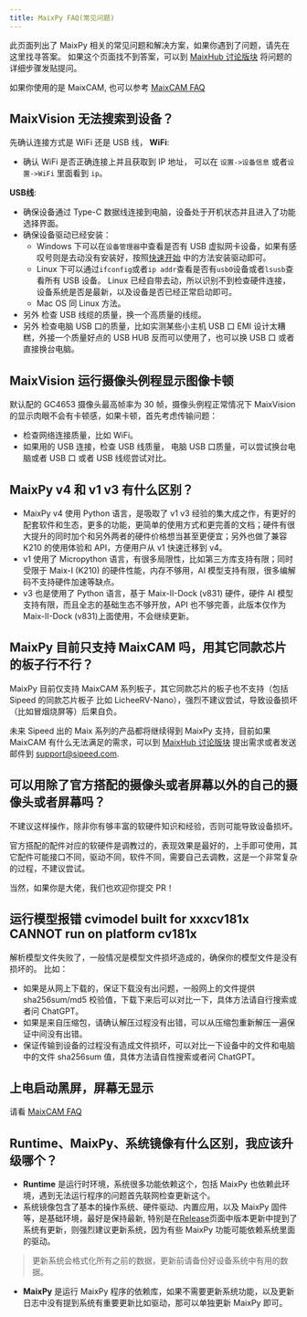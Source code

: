 ```yaml
---
title: MaixPy FAQ(常见问题)
---
```


此页面列出了 MaixPy 相关的常见问题和解决方案，如果你遇到了问题，请先在这里找寻答案。
如果这个页面找不到答案，可以到 [MaixHub 讨论版块](https://maixhub.com/discussion) 将问题的详细步骤发贴提问。

如果你使用的是 MaixCAM, 也可以参考 [MaixCAM FAQ](https://wiki.sipeed.com/hardware/zh/maixcam/faq.html)

## MaixVision 无法搜索到设备？

先确认连接方式是 WiFi 还是 USB 线，
**WiFi**:
* 确认 WiFi 是否正确连接上并且获取到 IP 地址， 可以在 `设置->设备信息` 或者`设置->WiFi` 里面看到 `ip`。

**USB线**:
* 确保设备通过 Type-C 数据线连接到电脑，设备处于开机状态并且进入了功能选择界面。
* 确保设备驱动已经安装：
  * Windows 下可以在`设备管理器`中查看是否有 USB 虚拟网卡设备，如果有感叹号则是去动没有安装好，按照[快速开始](./README.md) 中的方法安装驱动即可。
  * Linux 下可以通过`ifconfig`或者`ip addr`查看是否有`usb0`设备或者`lsusb`查看所有 USB 设备。 Linux 已经自带去动，所以识别不到检查硬件连接，设备系统是否是最新，以及设备是否已经正常启动即可。
  * Mac OS 同 Linux 方法。
* 另外 检查 USB 线缆的质量，换一个高质量的线缆。
* 另外 检查电脑 USB 口的质量，比如实测某些小主机 USB 口 EMI 设计太糟糕，外接一个质量好点的 USB HUB 反而可以使用了，也可以换 USB 口 或者直接换台电脑。

## MaixVision 运行摄像头例程显示图像卡顿

默认配的 GC4653 摄像头最高帧率为 30 帧，摄像头例程正常情况下 MaixVision 的显示肉眼不会有卡顿感，如果卡顿，首先考虑传输问题：
* 检查网络连接质量，比如 WiFi。
* 如果用的 USB 连接，检查 USB 线质量， 电脑 USB 口质量，可以尝试换台电脑或者 USB 口 或者 USB 线缆尝试对比。


## MaixPy v4 和 v1 v3 有什么区别？

* MaixPy v4 使用 Python 语言，是吸取了 v1 v3 经验的集大成之作，有更好的配套软件和生态，更多的功能，更简单的使用方式和更完善的文档；硬件有很大提升的同时加个和另外两者的硬件价格想当甚至更便宜；另外也做了兼容 K210 的使用体验和 API，方便用户从 v1 快速迁移到 v4。
* v1 使用了 Micropython 语言，有很多局限性，比如第三方库支持有限；同时受限于 Maix-I (K210) 的硬件性能，内存不够用，AI 模型支持有限，很多编解码不支持硬件加速等缺点。
* v3 也是使用了 Python 语言，基于 Maix-II-Dock (v831) 硬件，硬件 AI 模型支持有限，而且全志的基础生态不够开放，API 也不够完善，此版本仅作为 Maix-II-Dock (v831)上面使用，不会继续更新。

## MaixPy 目前只支持 MaixCAM 吗，用其它同款芯片的板子行不行？

MaixPy 目前仅支持 MaixCAM 系列板子，其它同款芯片的板子也不支持（包括 Sipeed 的同款芯片板子 比如 LicheeRV-Nano），强烈不建议尝试，导致设备损坏（比如冒烟烧屏等）后果自负。

未来 Sipeed 出的 Maix 系列的产品都将继续得到 MaixPy 支持，目前如果 MaixCAM 有什么无法满足的需求，可以到 [MaixHub 讨论版块](https://maixhub.com/discussion) 提出需求或者发送邮件到 support@sipeed.com.

## 可以用除了官方搭配的摄像头或者屏幕以外的自己的摄像头或者屏幕吗？

不建议这样操作，除非你有够丰富的软硬件知识和经验，否则可能导致设备损坏。

官方搭配的配件对应的软硬件是调教过的，表现效果是最好的，上手即可使用，其它配件可能接口不同，驱动不同，软件不同，需要自己去调教，这是一个非常复杂的过程，不建议尝试。

当然，如果你是大佬，我们也欢迎你提交 PR！


## 运行模型报错 cvimodel built for xxxcv181x CANNOT run on platform cv181x

解析模型文件失败了，一般情况是模型文件损坏造成的，确保你的模型文件是没有损坏的。
比如：
* 如果是从网上下载的，保证下载没有出问题，一般网上的文件提供 sha256sum/md5 校验值，下载下来后可以对比一下，具体方法请自行搜索或者问 ChatGPT。
* 如果是来自压缩包，请确认解压过程没有出错，可以从压缩包重新解压一遍保证中间没有出错。
* 保证传输到设备的过程没有造成文件损坏，可以对比一下设备中的文件和电脑中的文件 sha256sum 值，具体方法请自性搜索或者问 ChatGPT。

## 上电启动黑屏，屏幕无显示

请看 [MaixCAM FAQ](https://wiki.sipeed.com/hardware/zh/maixcam/faq.html)


## Runtime、MaixPy、系统镜像有什么区别，我应该升级哪个？

* **Runtime** 是运行时环境，系统很多功能依赖这个，包括 MaixPy 也依赖此环境，遇到无法运行程序的问题首先联网检查更新这个。
* 系统镜像包含了基本的操作系统、硬件驱动、内置应用，以及 MaixPy 固件等，是基础环境，最好是保持最新, 特别是在[Release](https://github.com/sipeed/MaixPy/releases)页面中版本更新中提到了系统有更新，则强烈建议更新系统，因为有些 MaixPy 功能可能依赖系统里面的驱动。
> 更新系统会格式化所有之前的数据，更新前请备份好设备系统中有用的数据。
* **MaixPy** 是运行 MaixPy 程序的依赖库，如果不需要更新系统功能，以及更新日志中没有提到系统有重要更新比如驱动，那可以单独更新 MaixPy 即可。

